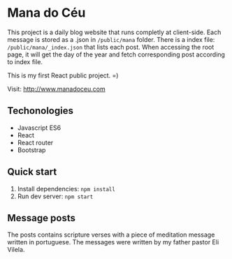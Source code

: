 # Mana do Céu
This project is a daily blog website that runs completly at client-side. Each message is stored as a .json in `/public/mana` folder.
There is a index file: `/public/mana/_index.json` that lists each post. When accessing the root page, it will get the day of the year and fetch corresponding post according to index file.

This is my first React public project. =)

Visit: http://www.manadoceu.com

## Techonologies
- Javascript ES6
- React
- React router
- Bootstrap 

## Quick start
1. Install dependencies: `npm install`
2. Run dev server: `npm start`

## Message posts
The posts contains scripture verses with a piece of meditation message written in portuguese.
The messages were written by my father pastor Eli Vilela.

